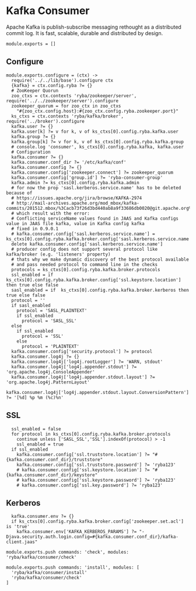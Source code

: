 
# Kafka Consumer

Apache Kafka is publish-subscribe messaging rethought as a distributed commit
log. It is fast, scalable, durable and distributed by design.

    module.exports = []

## Configure

    module.exports.configure = (ctx) ->
      require('../../lib/base').configure ctx
      {kafka} = ctx.config.ryba ?= {}
      # ZooKeeper Quorun
      zoo_ctxs = ctx.contexts 'ryba/zookeeper/server', require('../../zookeeper/server').configure
      zookeeper_quorum = for zoo_ctx in zoo_ctxs
        "#{zoo_ctx.config.host}:#{zoo_ctx.config.ryba.zookeeper.port}"
      ks_ctxs = ctx.contexts 'ryba/kafka/broker', require('../broker').configure
      kafka.user ?= {}
      kafka.user[k] ?= v for k, v of ks_ctxs[0].config.ryba.kafka.user
      kafka.group ?= {}
      kafka.group[k] ?= v for k, v of ks_ctxs[0].config.ryba.kafka.group
      # console.log 'consumer', ks_ctxs[0].config.ryba.kafka, kafka.user
      # Configuration
      kafka.consumer ?= {}
      kafka.consumer.conf_dir ?= '/etc/kafka/conf'
      kafka.consumer.config ?= {}
      kafka.consumer.config['zookeeper.connect'] ?= zookeeper_quorum
      kafka.consumer.config['group.id'] ?= 'ryba-consumer-group'
      kafka.admin ?= ks_ctxs[0].config.ryba.kafka.admin
      # for now the prop 'sasl.kerberos.service.name' has to be deleted because of
      # https://issues.apache.org/jira/browse/KAFKA-2974
      # http://mail-archives.apache.org/mod_mbox/kafka-commits/201512.mbox/%3Cacb73f26d3bd440ab8a9f33686db0020@git.apache.org%3E
      # which result with the error:
      # Conflicting serviceName values found in JAAS and Kafka configs value in JAAS file kafka, value in Kafka config kafka
      # fixed in 0.9.0.1
      # kafka.consumer.config['sasl.kerberos.service.name'] =  ks_ctxs[0].config.ryba.kafka.broker.config['sasl.kerberos.service.name']
      delete kafka.consumer.config['sasl.kerberos.service.name']
      # producer config does not support several protocol like kafka/broker (e.g. 'listeners' property)
      # thats why we make dynamic discovery of the best protocol available
      # and pass needed protocol to command line in the checks
      protocols = ks_ctxs[0].config.ryba.kafka.broker.protocols
      ssl_enabled = if  ks_ctxs[0].config.ryba.kafka.broker.config['ssl.keystore.location'] then true else false
      sasl_enabled = if  ks_ctxs[0].config.ryba.kafka.broker.kerberos then true else false
      protocol = ''
      if sasl_enabled
        protocol = 'SASL_PLAINTEXT'
        if ssl_enabled
          protocol = 'SASL_SSL'
      else
        if ssl_enabled
          protocol = 'SSL'
        else
          protocol = 'PLAINTEXT'
      kafka.consumer.config['security.protocol'] ?= protocol
      kafka.consumer.log4j ?= {}
      kafka.consumer.log4j['log4j.rootLogger'] ?= 'WARN, stdout'
      kafka.consumer.log4j['log4j.appender.stdout'] ?= 'org.apache.log4j.ConsoleAppender'
      kafka.consumer.log4j['log4j.appender.stdout.layout'] ?= 'org.apache.log4j.PatternLayout'
      kafka.consumer.log4j['log4j.appender.stdout.layout.ConversionPattern'] ?= '[%d] %p %m (%c)%n'

## SSL

      ssl_enabled = false
      for protocol in ks_ctxs[0].config.ryba.kafka.broker.protocols
        continue unless ['SASL_SSL','SSL'].indexOf(protocol) > -1
        ssl_enabled = true
      if ssl_enabled
        kafka.consumer.config['ssl.truststore.location'] ?= "#{kafka.consumer.conf_dir}/truststore"
        kafka.consumer.config['ssl.truststore.password'] ?= 'ryba123'
        # kafka.consumer.config['ssl.keystore.location'] ?= "#{kafka.consumer.conf_dir}/keystore"
        # kafka.consumer.config['ssl.keystore.password'] ?= 'ryba123'
        # kafka.consumer.config['ssl.key.password'] ?= 'ryba123'


## Kerberos

      kafka.consumer.env ?= {}
      if ks_ctxs[0].config.ryba.kafka.broker.config['zookeeper.set.acl'] is 'true'
        kafka.consumer.env['KAFKA_KERBEROS_PARAMS'] ?= "-Djava.security.auth.login.config=#{kafka.consumer.conf_dir}/kafka-client.jaas"

    module.exports.push commands: 'check', modules: 'ryba/kafka/consumer/check'

    module.exports.push commands: 'install', modules: [
      'ryba/kafka/consumer/install'
      'ryba/kafka/consumer/check'
    ]
